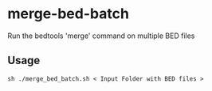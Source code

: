 # merge-bed-batch
Run the bedtools 'merge' command on multiple BED files

Usage
--------
```
sh ./merge_bed_batch.sh < Input Folder with BED files > 
```

